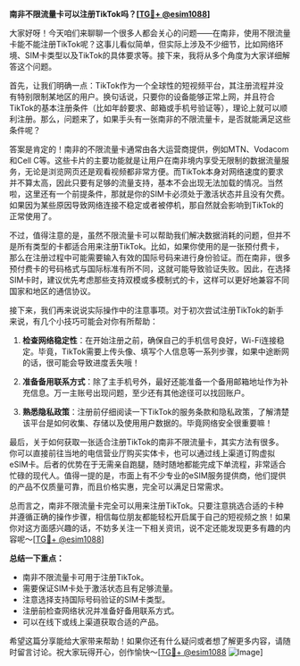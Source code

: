 **南非不限流量卡可以注册TikTok吗？[[TG💪+ @esim1088](https://t.me/s/esim1088)]**

大家好呀！今天咱们来聊聊一个很多人都会关心的问题——在南非，使用不限流量卡能不能注册TikTok呢？这事儿看似简单，但实际上涉及不少细节，比如网络环境、SIM卡类型以及TikTok的具体要求等。接下来，我将从多个角度为大家详细解答这个问题。

首先，让我们明确一点：TikTok作为一个全球性的短视频平台，其注册流程并没有特别限制某地区的用户。换句话说，只要你的设备能够正常上网，并且符合TikTok的基本注册条件（比如年龄要求、邮箱或手机号验证等），理论上就可以顺利注册。那么，问题来了，如果手头有一张南非的不限流量卡，是否就能满足这些条件呢？

答案是肯定的！南非的不限流量卡通常由各大运营商提供，例如MTN、Vodacom和Cell C等。这些卡片的主要功能就是让用户在南非境内享受无限制的数据流量服务，无论是浏览网页还是观看视频都非常方便。而TikTok本身对网络速度的要求并不算太高，因此只要有足够的流量支持，基本不会出现无法加载的情况。当然啦，这里还有一个前提条件，那就是你的SIM卡必须处于激活状态并且没有欠费。如果因为某些原因导致网络连接不稳定或者被停机，那自然就会影响到TikTok的正常使用了。

不过，值得注意的是，虽然不限流量卡可以帮助我们解决数据消耗的问题，但并不是所有类型的卡都适合用来注册TikTok。比如，如果你使用的是一张预付费卡，那么在注册过程中可能需要输入有效的国际号码来进行身份验证。而在南非，很多预付费卡的号码格式与国际标准有所不同，这就可能导致验证失败。因此，在选择SIM卡时，建议优先考虑那些支持双模或多模制式的卡，这样可以更好地兼容不同国家和地区的通信协议。

接下来，我们再来说说实际操作中的注意事项。对于初次尝试注册TikTok的新手来说，有几个小技巧可能会对你有所帮助：

1. **检查网络稳定性**：在开始注册之前，确保自己的手机信号良好，Wi-Fi连接稳定。毕竟，TikTok需要上传头像、填写个人信息等一系列步骤，如果中途断网的话，很可能会导致进度丢失哦！

2. **准备备用联系方式**：除了主手机号外，最好还能准备一个备用邮箱地址作为补充信息。万一主账号出现问题，至少还有其他途径可以找回账户。

3. **熟悉隐私政策**：注册前仔细阅读一下TikTok的服务条款和隐私政策，了解清楚该平台是如何收集、存储以及使用用户数据的。毕竟网络安全很重要嘛！

最后，关于如何获取一张适合注册TikTok的南非不限流量卡，其实方法有很多。你可以直接前往当地的电信营业厅购买实体卡，也可以通过线上渠道订购虚拟eSIM卡。后者的优势在于无需亲自跑腿，随时随地都能完成下单流程，非常适合忙碌的现代人。值得一提的是，市面上有不少专业的eSIM服务提供商，他们提供的产品不仅质量可靠，而且价格实惠，完全可以满足日常需求。

总而言之，南非不限流量卡完全可以用来注册TikTok。只要注意挑选合适的卡种并遵循正确的操作步骤，相信每位朋友都能轻松开启属于自己的短视频之旅！如果你对这方面感兴趣的话，不妨多关注一下相关资讯，说不定还能发现更多有趣的内容呢～[[TG💪+ @esim1088](https://t.me/s/esim1088)]

**总结一下重点：**
- 南非不限流量卡可用于注册TikTok。
- 需要保证SIM卡处于激活状态且有足够流量。
- 注意选择支持国际号码验证的SIM卡类型。
- 注册前检查网络状况并准备好备用联系方式。
- 可以在线下或线上渠道获取合适的产品。

希望这篇分享能给大家带来帮助！如果你还有什么疑问或者想了解更多内容，请随时留言讨论。祝大家玩得开心，创作愉快～[[TG💪+ @esim1088](https://t.me/s/esim1088) ![Image](https://i.postimg.cc/4NQfJmqS/Snipaste-2025-05-13-00-14-12.png)]